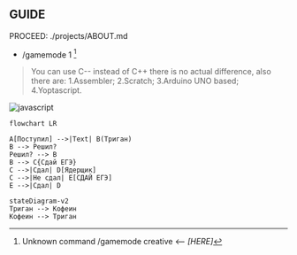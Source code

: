 ## GUIDE

PROCEED: ./projects/ABOUT.md

 - /gamemode 1 [^1]
[^1]: Unknown command /gamemode creative <-- *[HERE]*

>You can use C-- instead of C++ there is no actual difference, also there are:
    <!-- i code on php uwu -->
    1.Assembler;
    2.Scratch;
    3.Arduino UNO based;
    4.Yoptascript.

![javascript](https://lastfm.freetls.fastly.net/i/u/300x300/86f598c9c4931e37c2fa208a782ee293.jpg)

```mermaid
flowchart LR

A[Поступил] -->|Text| B(Триган)
B --> Решил?
Решил? --> B
B --> C{Сдай ЕГЭ}
C -->|Сдал| D[Ядерщик]
C -->|Не сдал| E[СДАЙ ЕГЭ]
E -->|Сдал| D
```


```mermaid
stateDiagram-v2
Триган --> Кофеин
Кофеин --> Триган
```
